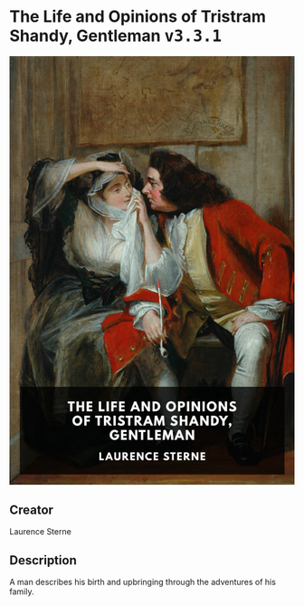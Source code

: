 
# The Life and Opinions of Tristram Shandy, Gentleman <kbd>v3.3.1</kbd>

<center>
  <img src="./cover-1024.jpg"/>
</center>

## Creator
Laurence Sterne

## Description
A man describes his birth and upbringing through the adventures of his family.
